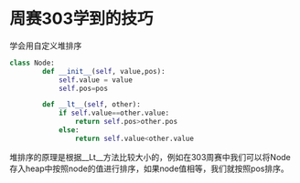 # 周赛303学到的技巧
学会用自定义堆排序
```python
class Node:
        def __init__(self, value,pos):
            self.value = value
            self.pos=pos

        def __lt__(self, other):
            if self.value==other.value:
                return self.pos>other.pos
            else:
                return self.value<other.value
```
堆排序的原理是根据__Lt__方法比较大小的，例如在303周赛中我们可以将Node存入heap中按照node的值进行排序，如果node值相等，我们就按照pos排序。